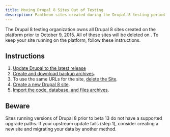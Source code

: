 ```yaml
---
title: Moving Drupal 8 Sites Out of Testing
description: Pantheon sites created during the Drupal 8 testing period will be deleted at some point in the future. Follow these instructions to keep your site on the platform.
---
```

The Drupal 8 testing organization owns all Drupal 8 sites created on the platform prior to October 9, 2015. All of these sites will be deleted on <DATE>. To keep your site running on the platform, follow these instructions.

## Instructions
1. [Update Drupal to the latest release](/docs/articles/sites/code/applying-upstream-updates)
1. [Create and download backup archives](/docs/articles/sites/backups).
2. To use the same URLs for the site, [delete the Site](/docs/articles/sites/deleting-a-site/).
3. [Create a new Drupal 8 site](https://dashboard.pantheon.io/products/drupal8/spinup).
4. [Import the code, database, and files archives](/docs/articles/sites/migrate/manual-site-import).

## Beware
Sites running versions of Drupal 8 prior to beta 13 do not have a supported upgrade paths. If your upstream update fails (step 1), consider creating a new site and migrating your data by another method.
